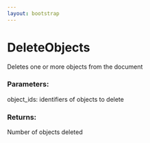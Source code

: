 ```yaml
---
layout: bootstrap
---
```


# DeleteObjects

Deletes one or more objects from the document
        

### Parameters:

object_ids: identifiers of objects to delete
        

### Returns:


Number of objects deleted
        
